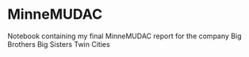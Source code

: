 # MinneMUDAC
Notebook containing my final MinneMUDAC report for the company Big Brothers Big Sisters Twin Cities
